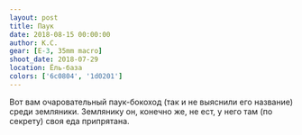 ```yaml
---
layout: post
title: Паук
date: 2018-08-15 00:00:00
author: К.С.
gear: [E-3, 35mm macro]
shoot_date: 2018-07-29
location: Ёль-база
colors: ['6c0804', '1d0201']
---
```

Вот вам очаровательный паук-бокоход (так и не выяснили его название) среди земляники. Землянику он, конечно же, не ест, у него там (по секрету) своя еда припрятана.
